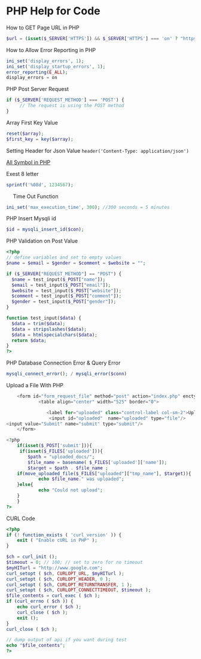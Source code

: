 # PHP Help for Code

How to GET Page URL in PHP
```php
$url = (isset($_SERVER['HTTPS']) && $_SERVER['HTTPS'] === 'on' ? "https" : "http")."://$_SERVER[HTTP_HOST]$_SERVER[REQUEST_URI]";
```

How to Allow Error Reporting in PHP
```php
ini_set('display_errors', 1);
ini_set('display_startup_errors', 1);
error_reporting(E_ALL);
display_errors = on
```

PHP Post Server Request
```php
if ($_SERVER['REQUEST_METHOD'] === 'POST') {
     // The request is using the POST method
}
```

Array First Key Value
```php
reset($array);
$first_key = key($array);
```

Setting Header for Json Value `header('Content-Type: application/json')`

[All Symbol in PHP](https://stackoverflow.com/questions/3737139/reference-what-does-this-symbol-mean-in-php)

Exest 8 letter
```php
sprintf('%08d', 1234567);
```
 
Time Out Function
```php
ini_set('max_execution_time', 300); //300 seconds = 5 minutes
```

PHP Insert Mysqli id
```php
$id = mysqli_insert_id($con);
```
PHP Validation on Post Value
```php
<?php
// define variables and set to empty values
$name = $email = $gender = $comment = $website = "";

if ($_SERVER["REQUEST_METHOD"] == "POST") {
  $name = test_input($_POST["name"]);
  $email = test_input($_POST["email"]);
  $website = test_input($_POST["website"]);
  $comment = test_input($_POST["comment"]);
  $gender = test_input($_POST["gender"]);
}

function test_input($data) {
  $data = trim($data);
  $data = stripslashes($data);
  $data = htmlspecialchars($data);
  return $data;
}
?>
```
PHP Database Connection Error & Query Error
```php
mysqli_connect_error(); / mysqli_error($conn)
```

Upload a File With PHP

```php
    <form id="form_request_file" method="post" action="index.php" enctype="multipart/form-data">
            <table align="center" width="525" border="0">

               <label for="uploaded" class="control-label col-sm-2">Upload File</label>
                <input id="uploaded"  name="uploaded" type="file"/>
<input value="Submit" name="submit" type="submit"/>
    </form>

<?php
    if(isset($_POST['submit'])){
     if(isset($_FILES['uploaded'])){
        $path = "uploaded_docs/";  
        $file_name = basename( $_FILES['uploaded']['name']);
        $target = $path . $file_name ;      
    if(move_uploaded_file($_FILES["uploaded"]["tmp_name"], $target)){ 
            echo $file_name." was uploaded";
    }else{
            echo "Could not upload";
    }
    }
?>
```

CURL Code
```php
<?php
if (! function_exists ( 'curl_version' )) {
    exit ( "Enable cURL in PHP" );
}

$ch = curl_init ();
$timeout = 0; // 100; // set to zero for no timeout
$myHITurl = "http://www.google.com";
curl_setopt ( $ch, CURLOPT_URL, $myHITurl );
curl_setopt ( $ch, CURLOPT_HEADER, 0 );
curl_setopt ( $ch, CURLOPT_RETURNTRANSFER, 1 );
curl_setopt ( $ch, CURLOPT_CONNECTTIMEOUT, $timeout );
$file_contents = curl_exec ( $ch );
if (curl_errno ( $ch )) {
    echo curl_error ( $ch );
    curl_close ( $ch );
    exit ();
}
curl_close ( $ch );

// dump output of api if you want during test
echo "$file_contents";
?>
```


